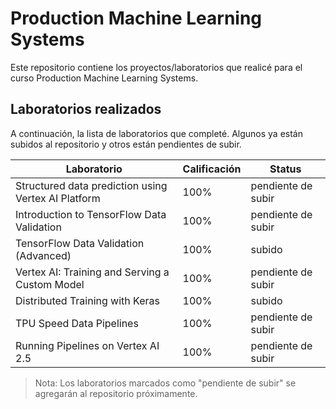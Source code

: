 # Production Machine Learning Systems

Este repositorio contiene los proyectos/laboratorios que realicé para el curso Production Machine Learning Systems.

## Laboratorios realizados
A continuación, la lista de laboratorios que completé. Algunos ya están subidos al repositorio y otros están pendientes de subir.

| Laboratorio | Calificación | Status |
| --- | --- | --- |
| Structured data prediction using Vertex AI Platform | 100% | pendiente de subir |
| Introduction to TensorFlow Data Validation | 100% | pendiente de subir |
| TensorFlow Data Validation (Advanced) | 100% | subido |
| Vertex AI: Training and Serving a Custom Model | 100% | pendiente de subir |
| Distributed Training with Keras | 100% | subido |
| TPU Speed Data Pipelines | 100% | pendiente de subir |
| Running Pipelines on Vertex AI 2.5 | 100% | pendiente de subir |

> Nota: Los laboratorios marcados como "pendiente de subir" se agregarán al repositorio próximamente.